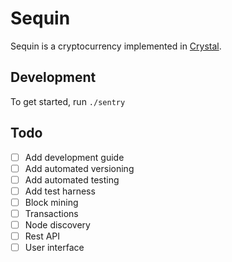 # Sequin

Sequin is a cryptocurrency implemented in [Crystal][crystal].

## Development

To get started, run `./sentry`

## Todo

- [ ] Add development guide
- [ ] Add automated versioning
- [ ] Add automated testing
- [ ] Add test harness
- [ ] Block mining
- [ ] Transactions
- [ ] Node discovery
- [ ] Rest API
- [ ] User interface

[crystal]:https://crystal-lang.org/
